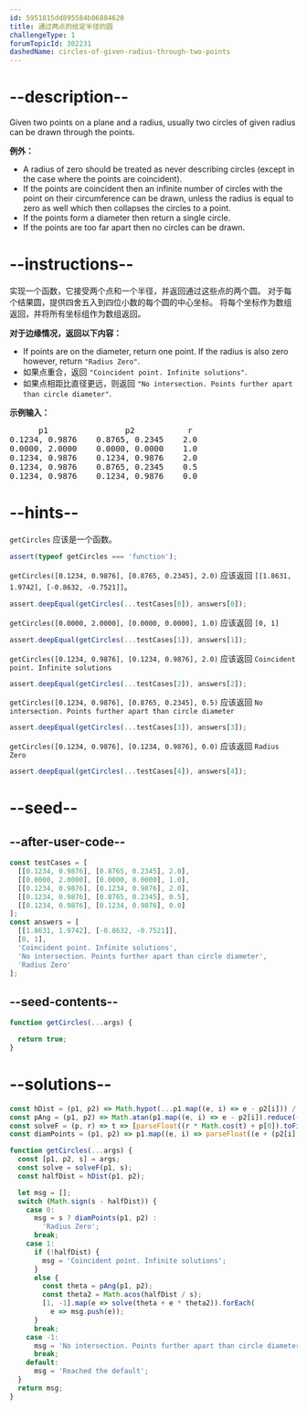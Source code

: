 ```yaml
---
id: 5951815dd895584b06884620
title: 通过两点的给定半径的圆
challengeType: 1
forumTopicId: 302231
dashedName: circles-of-given-radius-through-two-points
---
```


# --description--

Given two points on a plane and a radius, usually two circles of given radius can be drawn through the points.

**例外：**

<ul>
  <li>A radius of zero should be treated as never describing circles (except in the case where the points are coincident).</li>
  <li>If the points are coincident then an infinite number of circles with the point on their circumference can be drawn, unless the radius is equal to zero as well which then collapses the circles to a point.</li>
  <li>If the points form a diameter then return a single circle.</li>
  <li>If the points are too far apart then no circles can be drawn.</li>
</ul>

# --instructions--

实现一个函数，它接受两个点和一个半径，并返回通过这些点的两个圆。 对于每个结果圆，提供四舍五入到四位小数的每个圆的中心坐标。 将每个坐标作为数组返回，并将所有坐标组作为数组返回。

**对于边缘情况，返回以下内容：**

<ul>
  <li>If points are on the diameter, return one point. If the radius is also zero however, return <code>"Radius Zero"</code>.</li>
  <li>如果点重合，返回 <code>"Coincident point. Infinite solutions"</code>.</li>
  <li>如果点相距比直径更远，则返回 <code>"No intersection. Points further apart than circle diameter"</code>.</li>
</ul>

**示例输入：**

<pre>      p1                p2           r
0.1234, 0.9876    0.8765, 0.2345    2.0
0.0000, 2.0000    0.0000, 0.0000    1.0
0.1234, 0.9876    0.1234, 0.9876    2.0
0.1234, 0.9876    0.8765, 0.2345    0.5
0.1234, 0.9876    0.1234, 0.9876    0.0
</pre>

# --hints--

`getCircles` 应该是一个函数。

```js
assert(typeof getCircles === 'function');
```

`getCircles([0.1234, 0.9876], [0.8765, 0.2345], 2.0)` 应该返回 `[[1.8631, 1.9742], [-0.8632, -0.7521]]`。

```js
assert.deepEqual(getCircles(...testCases[0]), answers[0]);
```

`getCircles([0.0000, 2.0000], [0.0000, 0.0000], 1.0)` 应该返回 `[0, 1]`

```js
assert.deepEqual(getCircles(...testCases[1]), answers[1]);
```

`getCircles([0.1234, 0.9876], [0.1234, 0.9876], 2.0)` 应该返回 `Coincident point. Infinite solutions`

```js
assert.deepEqual(getCircles(...testCases[2]), answers[2]);
```

`getCircles([0.1234, 0.9876], [0.8765, 0.2345], 0.5)` 应该返回 `No intersection. Points further apart than circle diameter`

```js
assert.deepEqual(getCircles(...testCases[3]), answers[3]);
```

`getCircles([0.1234, 0.9876], [0.1234, 0.9876], 0.0)` 应该返回 `Radius Zero`

```js
assert.deepEqual(getCircles(...testCases[4]), answers[4]);
```

# --seed--

## --after-user-code--

```js
const testCases = [
  [[0.1234, 0.9876], [0.8765, 0.2345], 2.0],
  [[0.0000, 2.0000], [0.0000, 0.0000], 1.0],
  [[0.1234, 0.9876], [0.1234, 0.9876], 2.0],
  [[0.1234, 0.9876], [0.8765, 0.2345], 0.5],
  [[0.1234, 0.9876], [0.1234, 0.9876], 0.0]
];
const answers = [
  [[1.8631, 1.9742], [-0.8632, -0.7521]],
  [0, 1],
  'Coincident point. Infinite solutions',
  'No intersection. Points further apart than circle diameter',
  'Radius Zero'
];
```

## --seed-contents--

```js
function getCircles(...args) {

  return true;
}
```

# --solutions--

```js
const hDist = (p1, p2) => Math.hypot(...p1.map((e, i) => e - p2[i])) / 2;
const pAng = (p1, p2) => Math.atan(p1.map((e, i) => e - p2[i]).reduce((p, c) => c / p, 1));
const solveF = (p, r) => t => [parseFloat((r * Math.cos(t) + p[0]).toFixed(4)), parseFloat((r * Math.sin(t) + p[1]).toFixed(4))];
const diamPoints = (p1, p2) => p1.map((e, i) => parseFloat((e + (p2[i] - e) / 2).toFixed(4)));

function getCircles(...args) {
  const [p1, p2, s] = args;
  const solve = solveF(p1, s);
  const halfDist = hDist(p1, p2);

  let msg = [];
  switch (Math.sign(s - halfDist)) {
    case 0:
      msg = s ? diamPoints(p1, p2) :
        'Radius Zero';
      break;
    case 1:
      if (!halfDist) {
        msg = 'Coincident point. Infinite solutions';
      }
      else {
        const theta = pAng(p1, p2);
        const theta2 = Math.acos(halfDist / s);
        [1, -1].map(e => solve(theta + e * theta2)).forEach(
          e => msg.push(e));
      }
      break;
    case -1:
      msg = 'No intersection. Points further apart than circle diameter';
      break;
    default:
      msg = 'Reached the default';
  }
  return msg;
}
```
